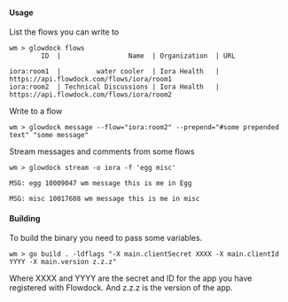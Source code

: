 #### Usage

List the flows you can write to

    wm > glowdock flows
            ID	|                 Name	| Organization	| URL

    iora:room1	|         water cooler	| Iora Health	| https://api.flowdock.com/flows/iora/room1
    iora:room2	| Technical Discussions	| Iora Health	| https://api.flowdock.com/flows/iora/room2

Write to a flow

    wm > glowdock message --flow="iora:room2" --prepend="#some prepended text" "some message"

Stream messages and comments from some flows

    wm > glowdock stream -o iora -f 'egg misc'
     
    MSG: egg 10009047 wm message this is me in Egg
     
    MSG: misc 10017608 wm message this is me in misc

#### Building

To build the binary you need to pass some variables.

    wm > go build . -ldflags "-X main.clientSecret XXXX -X main.clientId YYYY -X main.version z.z.z"

Where XXXX and YYYY are the secret and ID for the app you have registered with
Flowdock. And z.z.z is the version of the app.


